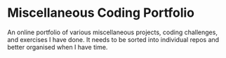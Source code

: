 # Miscellaneous Coding Portfolio
An online portfolio of various miscellaneous projects, coding challenges, and exercises I have done. It needs to be sorted into individual repos and better organised when I have time.
